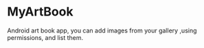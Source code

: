 # MyArtBook
Android art book app, you can add images from your gallery ,using permissions, and list them.
